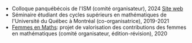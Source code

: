 * Colloque panquébécois de l'ISM (comité organisateur), 2024 [Site web](https://event.fourwaves.com/fr/ismcolloque2024/pages)
* Séminaire étudiant des cycles supérieurs en mathématiques de l'Université du Québec à Montréal (co-organisatrice), 2019-2021
* [Femmes en Maths](https://femmesenmathsorg.wordpress.com/): projet de valorisation des contributions des femmes en mathématiques (comité organisateur, édition-révision), 2020


